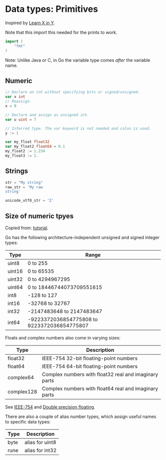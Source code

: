 # Data types: Primitives

Inspired by [Learn X in Y](https://learnxinyminutes.com/docs/go/).


Note that this import this needed for the prints to work.

```go
import (
	"fmt"
)
```

Note: Unlike Java or C, in Go the variable type comes _after_ the variable name.


## Numeric

```go
// Declare an int without specifying bits or signed/unsigned.
var x int
// Reassign.
x = 0

// Declare and assign as unsigned int.
var u uint = 7

// Inferred type. The var keyword is not needed and colon is used.
y := 1
```

```go
var my_float float32
var my_float2 float64 = 0.1
my_float2 := 1.234
my_float3 := 1.
```


## Strings

```go
str = "My string"
raw_str = `My raw
string`

unicode_utf8_str = 'Σ'
```


## Size of numeric tpyes

Copied from: [tutorial](https://www.digitalocean.com/community/tutorials/understanding-data-types-in-go).

Go has the following architecture-independent unsigned and signed integer types:

Type        | Range
---         | ---
uint8       | 0 to 255
uint16      | 0 to 65535
uint32      | 0 to 4294967295
uint64      | 0 to 18446744073709551615
int8        | -128 to 127
int16       | -32768 to 32767
int32       | -2147483648 to 2147483647
int64       | -9223372036854775808 to 9223372036854775807

Floats and complex numbers also come in varying sizes:

Type       | Description
---        | ---
float32    | IEEE-754 32-bit floating-point numbers
float64    | IEEE-754 64-bit floating-point numbers
complex64  | Complex numbers with float32 real and imaginary parts
complex128 | Complex numbers with float64 real and imaginary parts

See [IEEE-754](https://en.wikipedia.org/wiki/IEEE_754) and [Double precision floating](https://en.wikipedia.org/wiki/Double-precision_floating-point_format).

There are also a couple of alias number types, which assign useful names to specific data types:

Type       | Description
---        | ---
byte       | alias for uint8
rune       | alias for int32
